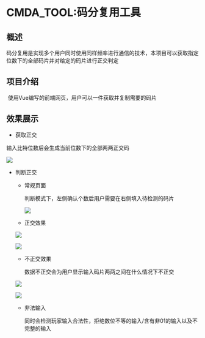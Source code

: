 # CMDA_TOOL:码分复用工具

## 概述

​	码分复用是实现多个用户同时使用同样频率进行通信的技术，本项目可以获取指定位数下的全部码片并对给定的码片进行正交判定

## 项目介绍

​	使用Vue编写的前端网页，用户可以一件获取并复制需要的码片

## 效果展示

- 获取正交

输入比特位数后会生成当前位数下的全部两两正交码

![](https://git.acwing.com/Cassifa/img-folder/-/raw/main/CMDA_TOOL/01.png)

- 判断正交

  - 常规页面

    判断模式下，左侧确认个数后用户需要在右侧填入待检测的码片

    ![](https://git.acwing.com/Cassifa/img-folder/-/raw/main/CMDA_TOOL/02.png)

  - 正交效果

  ![](https://git.acwing.com/Cassifa/img-folder/-/raw/main/CMDA_TOOL/0301.png)

  ![](https://git.acwing.com/Cassifa/img-folder/-/raw/main/CMDA_TOOL/0302.png)

  - 不正交效果

    数据不正交会为用户显示输入码片两两之间在什么情况下不正交

  ![](https://git.acwing.com/Cassifa/img-folder/-/raw/main/CMDA_TOOL/0401.png)

  ![](https://git.acwing.com/Cassifa/img-folder/-/raw/main/CMDA_TOOL/0402.png)
  
  - 非法输入
  
    同时会检测玩家输入合法性，拒绝数位不等的输入/含有非01的输入以及不完整的输入
  
